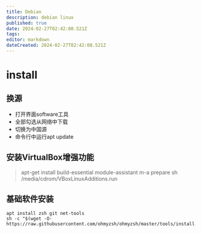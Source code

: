 ```yaml
---
title: Debian
description: debian linux
published: true
date: 2024-02-27T02:42:08.521Z
tags: 
editor: markdown
dateCreated: 2024-02-27T02:42:08.521Z
---
```


# install
## 换源
- 打开界面software工具
- 全部勾选从网络中下载
- 切换为中国源
- 命令行中运行apt update

## 安装VirtualBox增强功能
>apt-get install build-essential module-assistant
>m-a prepare
>sh /media/cdrom/VBoxLinuxAdditions.run

## 基础软件安装
```
apt install zsh git net-tools
sh -c "$(wget -O- https://raw.githubusercontent.com/ohmyzsh/ohmyzsh/master/tools/install.sh)"
```
